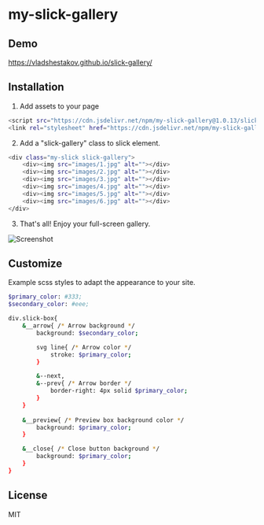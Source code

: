 # my-slick-gallery
Demo
----
https://vladshestakov.github.io/slick-gallery/

Installation
----

1. Add assets to your page

```sh
<script src="https://cdn.jsdelivr.net/npm/my-slick-gallery@1.0.13/slick-gallery.min.js"></script>
<link rel="stylesheet" href="https://cdn.jsdelivr.net/npm/my-slick-gallery@1.0.13/slick-gallery.min.css">
```

2. Add a "slick-gallery" class to slick element.

```sh
<div class="my-slick slick-gallery">
    <div><img src="images/1.jpg" alt=""></div>
    <div><img src="images/2.jpg" alt=""></div>
    <div><img src="images/3.jpg" alt=""></div>
    <div><img src="images/4.jpg" alt=""></div>
    <div><img src="images/5.jpg" alt=""></div>
    <div><img src="images/6.jpg" alt=""></div>
</div>
```

3. That's all! Enjoy your full-screen gallery.

![Screenshot](https://telegra.ph/file/bd4c7dbe2f4440c792a1f.png)

Customize
----
Example scss styles to adapt the appearance to your site.
```sh
$primary_color: #333;
$secondary_color: #eee;

div.slick-box{
    &__arrow{ /* Arrow background */
        background: $secondary_color;

        svg line{ /* Arrow color */
            stroke: $primary_color;
        }

        &--next,
        &--prev{ /* Arrow border */
            border-right: 4px solid $primary_color;
        }
    }
    
    &__preview{ /* Preview box background color */
        background: $primary_color;
    }

    &__close{ /* Close button background */
        background: $primary_color;
    }
}
```

License
----

MIT